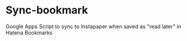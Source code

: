 # Sync-bookmark
Google Apps Script to sync to Instapaper when saved as "read later" in Hatena Bookmarks
